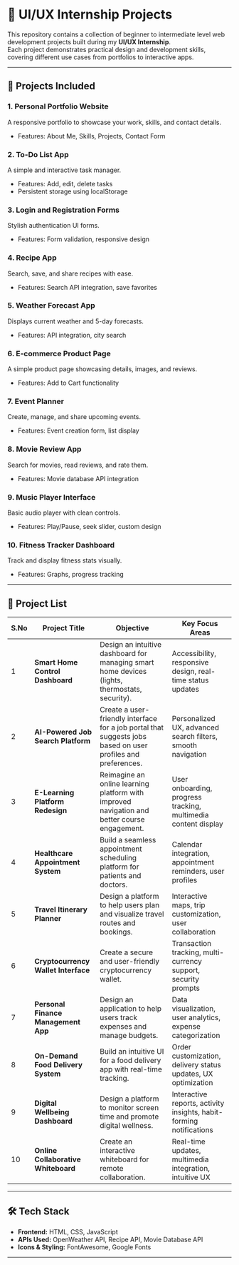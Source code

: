 # 🎨 UI/UX Internship Projects

This repository contains a collection of beginner to intermediate level web development projects built during my **UI/UX Internship**.  
Each project demonstrates practical design and development skills, covering different use cases from portfolios to interactive apps.

---

## 📂 Projects Included

### 1. **Personal Portfolio Website**
A responsive portfolio to showcase your work, skills, and contact details.
- Features: About Me, Skills, Projects, Contact Form

### 2. **To-Do List App**
A simple and interactive task manager.
- Features: Add, edit, delete tasks  
- Persistent storage using localStorage

### 3. **Login and Registration Forms**
Stylish authentication UI forms.
- Features: Form validation, responsive design

### 4. **Recipe App**
Search, save, and share recipes with ease.
- Features: Search API integration, save favorites

### 5. **Weather Forecast App**
Displays current weather and 5-day forecasts.
- Features: API integration, city search

### 6. **E-commerce Product Page**
A simple product page showcasing details, images, and reviews.
- Features: Add to Cart functionality

### 7. **Event Planner**
Create, manage, and share upcoming events.
- Features: Event creation form, list display

### 8. **Movie Review App**
Search for movies, read reviews, and rate them.
- Features: Movie database API integration

### 9. **Music Player Interface**
Basic audio player with clean controls.
- Features: Play/Pause, seek slider, custom design

### 10. **Fitness Tracker Dashboard**
Track and display fitness stats visually.
- Features: Graphs, progress tracking

---

## 📂 Project List

| S.No | Project Title | Objective | Key Focus Areas |
|------|--------------|-----------|-----------------|
| 1 | **Smart Home Control Dashboard** | Design an intuitive dashboard for managing smart home devices (lights, thermostats, security). | Accessibility, responsive design, real-time status updates |
| 2 | **AI-Powered Job Search Platform** | Create a user-friendly interface for a job portal that suggests jobs based on user profiles and preferences. | Personalized UX, advanced search filters, smooth navigation |
| 3 | **E-Learning Platform Redesign** | Reimagine an online learning platform with improved navigation and better course engagement. | User onboarding, progress tracking, multimedia content display |
| 4 | **Healthcare Appointment System** | Build a seamless appointment scheduling platform for patients and doctors. | Calendar integration, appointment reminders, user profiles |
| 5 | **Travel Itinerary Planner** | Design a platform to help users plan and visualize travel routes and bookings. | Interactive maps, trip customization, user collaboration |
| 6 | **Cryptocurrency Wallet Interface** | Create a secure and user-friendly cryptocurrency wallet. | Transaction tracking, multi-currency support, security prompts |
| 7 | **Personal Finance Management App** | Design an application to help users track expenses and manage budgets. | Data visualization, user analytics, expense categorization |
| 8 | **On-Demand Food Delivery System** | Build an intuitive UI for a food delivery app with real-time tracking. | Order customization, delivery status updates, UX optimization |
| 9 | **Digital Wellbeing Dashboard** | Design a platform to monitor screen time and promote digital wellness. | Interactive reports, activity insights, habit-forming notifications |
| 10 | **Online Collaborative Whiteboard** | Create an interactive whiteboard for remote collaboration. | Real-time updates, multimedia integration, intuitive UX |

----

## 🛠️ Tech Stack
- **Frontend:** HTML, CSS, JavaScript
- **APIs Used:** OpenWeather API, Recipe API, Movie Database API
- **Icons & Styling:** FontAwesome, Google Fonts

---


